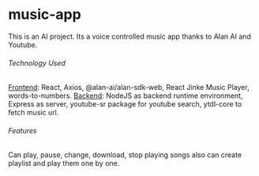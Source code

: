 # music-app
This is an AI project. Its a voice controlled music app thanks to Alan AI and Youtube.

###### Technology Used

<u>Frontend</u>: React, Axios, @alan-ai/alan-sdk-web, React Jinke Music Player, words-to-numbers.
<u>Backend</u>: NodeJS as backend runtime environment, Express as server, youtube-sr package for youtube search, ytdl-core to fetch music url.

###### Features

Can play, pause, change, download, stop playing songs also can create playlist and play them one by one.

